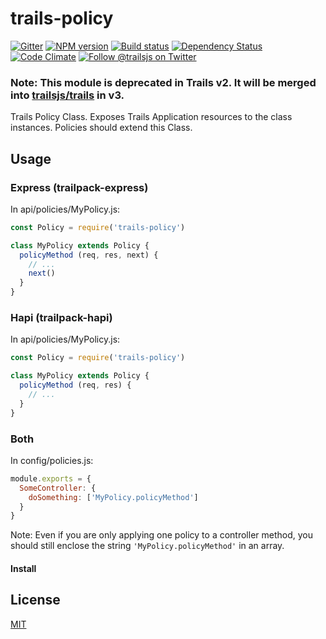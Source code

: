 # trails-policy

[![Gitter][gitter-image]][gitter-url]
[![NPM version][npm-image]][npm-url]
[![Build status][ci-image]][ci-url]
[![Dependency Status][daviddm-image]][daviddm-url]
[![Code Climate][codeclimate-image]][codeclimate-url]
[![Follow @trailsjs on Twitter][twitter-image]][twitter-url]

### Note: This module is deprecated in Trails v2. It will be merged into [trailsjs/trails](https://github.com/trailsjs/trails) in v3.

Trails Policy Class. Exposes Trails Application resources to the class
instances. Policies should extend this Class.

## Usage

### Express (trailpack-express)

In api/policies/MyPolicy.js:
```js
const Policy = require('trails-policy')

class MyPolicy extends Policy {
  policyMethod (req, res, next) {
    // ...
    next()
  }
}
```

### Hapi (trailpack-hapi)

In api/policies/MyPolicy.js:
```js
const Policy = require('trails-policy')

class MyPolicy extends Policy {
  policyMethod (req, res) {
    // ...
  }
}
```

### Both

In config/policies.js:
```js
module.exports = {
  SomeController: {
    doSomething: ['MyPolicy.policyMethod']
  }
}
```

Note: Even if you are only applying one policy to a controller method, you should
still enclose the string `'MyPolicy.policyMethod'` in an array.

#### Install

## License
[MIT](https://github.com/trailsjs/trails/blob/master/LICENSE)

[npm-image]: https://img.shields.io/npm/v/trails-policy.svg?style=flat-square
[npm-url]: https://npmjs.org/package/trails-policy
[ci-image]: https://img.shields.io/travis/trailsjs/trails-policy/master.svg?style=flat-square
[ci-url]: https://travis-ci.org/trailsjs/trails-policy
[daviddm-image]: http://img.shields.io/david/trailsjs/trails-policy.svg?style=flat-square
[daviddm-url]: https://david-dm.org/trailsjs/trails-policy
[codeclimate-image]: https://img.shields.io/codeclimate/github/trailsjs/trails-policy.svg?style=flat-square
[codeclimate-url]: https://codeclimate.com/github/trailsjs/trails-policy
[gitter-image]: http://img.shields.io/badge/+%20GITTER-JOIN%20CHAT%20%E2%86%92-1DCE73.svg?style=flat-square
[gitter-url]: https://gitter.im/trailsjs/trails
[twitter-image]: https://img.shields.io/twitter/follow/trailsjs.svg?style=social
[twitter-url]: https://twitter.com/trailsjs

